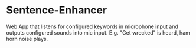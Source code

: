 # Sentence-Enhancer
Web App that listens for configured keywords in microphone input and outputs configured sounds into mic input. E.g. "Get wrecked" is heard, ham horn noise plays.
